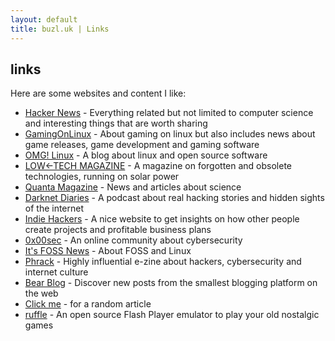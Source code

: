 ```yaml
---
layout: default
title: buzl.uk | Links
---
```

## links
Here are some websites and content I like:
- [Hacker News](https://news.ycombinator.com/) - Everything related but not limited to computer science and interesting things that are worth sharing
- [GamingOnLinux](https://www.gamingonlinux.com/) - About gaming on linux but also includes news about game releases, game development and gaming software
- [OMG! Linux](https://www.omglinux.com) - A blog about linux and open source software
- [LOW←TECH MAGAZINE](https://solar.lowtechmagazine.com/) - A magazine on forgotten and obsolete technologies, running on solar power
- [Quanta Magazine](https://www.quantamagazine.org/) - News and articles about science
- [Darknet Diaries](https://darknetdiaries.com/) - A podcast about real hacking stories and hidden sights of the internet
- [Indie Hackers](https://www.indiehackers.com/) - A nice website to get insights on how other people create projects and profitable business plans
- [0x00sec](https://0x00sec.org/) - An online community about cybersecurity
- [It's FOSS News](https://news.itsfoss.com/) - About FOSS and Linux
- [Phrack](http://phrack.org/) - Highly influential e-zine about hackers, cybersecurity and internet culture
- [Bear Blog](https://bearblog.dev/discover/) - Discover new posts from the smallest blogging platform on the web
- [Click me](https://en.wikipedia.org/wiki/Special:Random) - for a random article
- [ruffle](https://ruffle.rs/) - An open source Flash Player emulator to play your old nostalgic games
